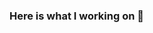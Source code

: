 ### Here is what I working on 👋

<!--
**hoangtranson/hoangtranson** is a ✨ _special_ ✨ repository because its `README.md` (this file) appears on your GitHub profile.

Here are some ideas to get you started:

- 🔭 I’m currently working on ...JavaScript, Angular, Vuejs, Blog.
- 🌱 I’m currently learning ...Devops on Azure
- 👯 I’m looking to collaborate on ...
- 🤔 I’m looking for help with ...
- 💬 Ask me about ...Everything
- 📫 How to reach me: ... 
- 😄 Pronouns: ... Subin
- ⚡ Fun fact: ...I am lazy guy ^^
-->

